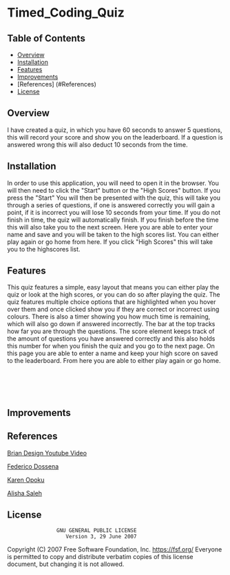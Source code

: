 # Timed_Coding_Quiz

## Table of Contents

* [Overview](#Overview)
* [Installation](#Installation)
* [Features](#Features)
* [Improvements](#Improvements)
* [References] (#References)
* [License](#license)


## Overview
I have created a quiz, in which you have 60 seconds to answer 5 questions, this will record your score and show you on the leaderboard. If a question is answered wrong this will also deduct 10 seconds from the time.

## Installation
In order to use this application, you will need to open it in the browser. You will then need to click the "Start" button or the "High Scores" button.
If you press the "Start" You will then be presented with the quiz, this will take you through a series of questions, if one is answered correctly you will gain a point, if it is incorrect you will lose 10 seconds from your time. If you do not finish in time, the quiz will automatically finish. If you finish before the time this will also take you to the next screen. Here you are able to enter your name and save and you will be taken to the high scores list. You can either play again or go home from here.
If you click "High Scores" this will take you to the highscores list.

## Features
This quiz features a simple, easy layout that means you can either play the quiz or look at the high scores, or you can do so after playing the quiz. The quiz features multiple choice options that are highlighted when you hover over them and once clicked show you if they are correct or incorrect using colours. There is also a timer showing you how much time is remaining, which will also go down if answered incorrectly. The bar at the top tracks how far you are through the questions. The score element keeps track of the amount of questions you have answered correctly and this also holds this number for when you finish the quiz and you go to the next page. On this page you are able to enter a name and keep your high score on saved to the leaderboard. From here you are able to either play again or go home.


![]()



![]()



![]()



![]()


![]()



## Improvements

## References
[Brian Design Youtube Video](https://www.youtube.com/watch?v=f4fB9Xg2JEY&t=1542s)

[Federico Dossena](https://fdossena.com/?p=html5cool/buttons/i.frag)

[Karen Opoku](https://github.com/Karen-O94)

[Alisha Saleh](https://github.com/AlishaSaleh)


## License
                    GNU GENERAL PUBLIC LICENSE
                       Version 3, 29 June 2007

 Copyright (C) 2007 Free Software Foundation, Inc. <https://fsf.org/>
 Everyone is permitted to copy and distribute verbatim copies
 of this license document, but changing it is not allowed.